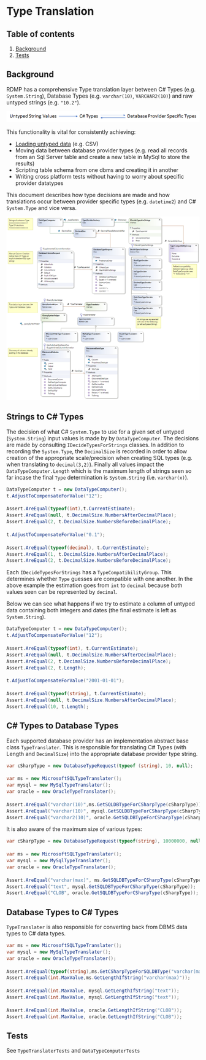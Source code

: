 # Type Translation

## Table of contents
1. [Background](#background)
2. [Tests](#tests)

## Background
RDMP has a comprehensive Type translation layer between C# Types (e.g. `System.String`), Database Types (e.g. `varchar(10)`, `VARCHAR2(10)`) and raw untyped strings (e.g. `"10.2"`).

![DataTableUploadDiagram](Images/TypeTranslation/TranslationDiagram.png)

This functionality is vital for consistently achieving:
- [Loading untyped data](./DataTableUpload) (e.g. CSV)
- Moving data between database provider types (e.g. read all records from an Sql Server table and create a new table in MySql to store the results)
- Scripting table schema from one dbms and creating it in another
- Writing cross platform tests without having to worry about specific provider datatypes

This document describes how type decisions are made and how translations occur between provider specific types (e.g. `datetime2`) and C# `System.Type` and vice versa.

![DataTableUploadDiagram](Images/TypeTranslation/ClassDiagram.png)

## Strings to C# Types
The decision of what C# `System.Type` to use for a given set of untyped (`System.String`) input values is made by by `DataTypeComputer`.  The decisions are made by consulting `IDecideTypesForStrings` classes.  In addition to recording the `System.Type`, the `DecimalSize` is recorded in order to allow creation of the appropriate scale/precision when creating SQL types (e.g. when translating to `decimal(3,2)`).  Finally all values impact the `DataTypeComputer.Length` which is the maximum length of strings seen so far incase the final `Type` determination is `System.String` (i.e. `varchar(x)`).

```csharp
DataTypeComputer t = new DataTypeComputer();
t.AdjustToCompensateForValue("12");

Assert.AreEqual(typeof(int),t.CurrentEstimate);
Assert.AreEqual(null, t.DecimalSize.NumbersAfterDecimalPlace);
Assert.AreEqual(2, t.DecimalSize.NumbersBeforeDecimalPlace);

t.AdjustToCompensateForValue("0.1");

Assert.AreEqual(typeof(decimal), t.CurrentEstimate);
Assert.AreEqual(1, t.DecimalSize.NumbersAfterDecimalPlace);
Assert.AreEqual(2, t.DecimalSize.NumbersBeforeDecimalPlace);

```

Each `IDecideTypesForStrings` has a `TypeCompatibilityGroup`.  This determines whether `Type` guesses are compatible with one another.  In the above example the estimation goes from `int` to `decimal` because both values seen can be represented by `decimal`. 

Below we can see what happens if we try to estimate a column of untyped data containing both integers and dates (the final estimate is left as `System.String`).

```csharp
DataTypeComputer t = new DataTypeComputer();
t.AdjustToCompensateForValue("12");

Assert.AreEqual(typeof(int), t.CurrentEstimate);
Assert.AreEqual(null, t.DecimalSize.NumbersAfterDecimalPlace);
Assert.AreEqual(2, t.DecimalSize.NumbersBeforeDecimalPlace);
Assert.AreEqual(2, t.Length);

t.AdjustToCompensateForValue("2001-01-01");

Assert.AreEqual(typeof(string), t.CurrentEstimate);
Assert.AreEqual(null, t.DecimalSize.NumbersAfterDecimalPlace);
Assert.AreEqual(10, t.Length);
```

## C# Types to Database Types
Each supported database provider has an implementation abstract base class `TypeTranslater`.  This is responsible for translating C# Types (with Length and `DecimalSize`) into the appropriate database provider type string.

```csharp
var cSharpType = new DatabaseTypeRequest(typeof (string), 10, null);

var ms = new MicrosoftSQLTypeTranslater();
var mysql = new MySqlTypeTranslater();
var oracle = new OracleTypeTranslater();

Assert.AreEqual("varchar(10)",ms.GetSQLDBTypeForCSharpType(cSharpType));
Assert.AreEqual("varchar(10)", mysql.GetSQLDBTypeForCSharpType(cSharpType));
Assert.AreEqual("varchar2(10)", oracle.GetSQLDBTypeForCSharpType(cSharpType));
```

It is also aware of the maximum size of various types:

```csharp
var cSharpType = new DatabaseTypeRequest(typeof(string), 10000000, null);

var ms = new MicrosoftSQLTypeTranslater();
var mysql = new MySqlTypeTranslater();
var oracle = new OracleTypeTranslater();

Assert.AreEqual("varchar(max)", ms.GetSQLDBTypeForCSharpType(cSharpType));
Assert.AreEqual("text", mysql.GetSQLDBTypeForCSharpType(cSharpType));
Assert.AreEqual("CLOB", oracle.GetSQLDBTypeForCSharpType(cSharpType));
```

## Database Types to C# Types

`TypeTranslater` is also responsible for converting back from DBMS data types to C# data types.

```csharp
var ms = new MicrosoftSQLTypeTranslater();
var mysql = new MySqlTypeTranslater();
var oracle = new OracleTypeTranslater();

Assert.AreEqual(typeof(string),ms.GetCSharpTypeForSQLDBType("varchar(max)"));
Assert.AreEqual(int.MaxValue,ms.GetLengthIfString("varchar(max)"));

Assert.AreEqual(int.MaxValue, mysql.GetLengthIfString("text"));
Assert.AreEqual(int.MaxValue, mysql.GetLengthIfString("text"));

Assert.AreEqual(int.MaxValue, oracle.GetLengthIfString("CLOB"));
Assert.AreEqual(int.MaxValue, oracle.GetLengthIfString("CLOB"));
```

## Tests
See `TypeTranslaterTests` and `DataTypeComputerTests`

